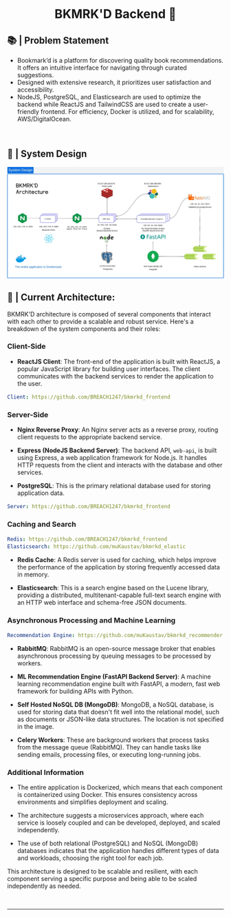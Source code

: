 <h1 align="center">BKMRK'D Backend 🧭</h1>

## 📚 | Problem Statement

- Bookmark’d is a platform for discovering quality book recommendations. It offers an intuitive interface for navigating through curated suggestions.
- Designed with extensive research, it prioritizes user satisfaction and accessibility.
- NodeJS, PostgreSQL, and Elasticsearch are used to optimize the backend while ReactJS and TailwindCSS are used to create a user-friendly frontend. For efficiency, Docker is utilized, and for scalability, AWS/DigitalOcean.

<br/>

## 📝 | System Design

<p align = center>
    <img alt="Project Logo" src="https://raw.githubusercontent.com/muKaustav/bkmrkd_backend/main/assets/architecture.jpeg" target="_blank" />
</p>

## 🎯 | Current Architecture:

BKMRK'D architecture is composed of several components that interact with each other to provide a scalable and robust service. Here's a breakdown of the system components and their roles:

### Client-Side

- **ReactJS Client**: The front-end of the application is built with ReactJS, a popular JavaScript library for building user interfaces. The client communicates with the backend services to render the application to the user.

```yml
Client: https://github.com/BREACH1247/bkmrkd_frontend
```

### Server-Side

- **Nginx Reverse Proxy**: An Nginx server acts as a reverse proxy, routing client requests to the appropriate backend service.

- **Express (NodeJS Backend Server)**: The backend API, `web-api`, is built using Express, a web application framework for Node.js. It handles HTTP requests from the client and interacts with the database and other services.

- **PostgreSQL**: This is the primary relational database used for storing application data.

```yml
Server: https://github.com/BREACH1247/bkmrkd_frontend
```

### Caching and Search

```yml
Redis: https://github.com/BREACH1247/bkmrkd_frontend
Elasticsearch: https://github.com/muKaustav/bkmrkd_elastic
```

- **Redis Cache**: A Redis server is used for caching, which helps improve the performance of the application by storing frequently accessed data in memory.

- **Elasticsearch**: This is a search engine based on the Lucene library, providing a distributed, multitenant-capable full-text search engine with an HTTP web interface and schema-free JSON documents.

### Asynchronous Processing and Machine Learning

```yml
Recommendation Engine: https://github.com/muKaustav/bkmrkd_recommender
```

- **RabbitMQ**: RabbitMQ is an open-source message broker that enables asynchronous processing by queuing messages to be processed by workers.

- **ML Recommendation Engine (FastAPI Backend Server)**: A machine learning recommendation engine built with FastAPI, a modern, fast web framework for building APIs with Python.

- **Self Hosted NoSQL DB (MongoDB)**: MongoDB, a NoSQL database, is used for storing data that doesn't fit well into the relational model, such as documents or JSON-like data structures. The location is not specified in the image.

- **Celery Workers**: These are background workers that process tasks from the message queue (RabbitMQ). They can handle tasks like sending emails, processing files, or executing long-running jobs.

### Additional Information

- The entire application is Dockerized, which means that each component is containerized using Docker. This ensures consistency across environments and simplifies deployment and scaling.

- The architecture suggests a microservices approach, where each service is loosely coupled and can be developed, deployed, and scaled independently.

- The use of both relational (PostgreSQL) and NoSQL (MongoDB) databases indicates that the application handles different types of data and workloads, choosing the right tool for each job.

This architecture is designed to be scalable and resilient, with each component serving a specific purpose and being able to be scaled independently as needed.

<br/>

---

